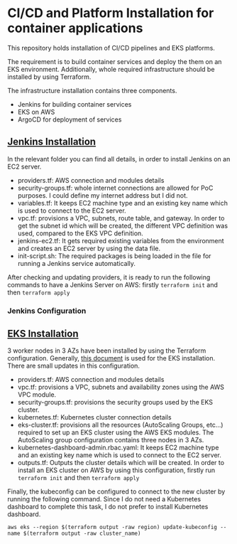 # CI/CD and Platform Installation for container applications
This repository holds installation of CI/CD pipelines and EKS platforms.  

The requirement is to build container services and deploy the them on an EKS environment. Additionally, whole required infrastructure should be installed by using Terraform.

The infrastructure installation contains three components.
 * Jenkins for building container services
 * EKS on AWS
 * ArgoCD for deployment of services

## [Jenkins Installation](jenkins-installation)
In the relevant folder you can find all details, in order to install Jenkins on an EC2 server. 
 * providers.tf: AWS connection and modules details
 * security-groups.tf: whole internet connections are allowed for PoC purposes. I could define my internet address but I did not.
 * variables.tf: It keeps EC2 machine type and an existing key name which is used to connect to the EC2 server.
 * vpc.tf: provisions a VPC, subnets, route table, and gateway. In order to get the subnet id which will be created, the different VPC definition was used, compared to the EKS VPC definition.
 * jenkins-ec2.tf: It gets required existing variables from the environment and creates an EC2 server by using the data file.
 * init-script.sh: The required packages is being loaded in the file for running a Jenkins service automatically. 

After checking and updating providers, it is ready to run the following commands to have a Jenkins Server on AWS:
firstly `terraform init` and then `terraform apply`

### Jenkins Configuration



## [EKS Installation](eks-installation)
3 worker nodes in 3 AZs have been installed by using the Terraform configuration. Generally, [this document](https://learn.hashicorp.com/tutorials/terraform/eks#optional-configure-terraform-kubernetes-provider) is used for the EKS installation. There are small updates in this configuration.
 * providers.tf: AWS connection and modules details
 * vpc.tf: provisions a VPC, subnets and availability zones using the AWS VPC module.
 * security-groups.tf: provisions the security groups used by the EKS cluster.
 * kubernetes.tf: Kubernetes cluster connection details
 * eks-cluster.tf: provisions all the resources (AutoScaling Groups, etc...) required to set up an EKS cluster using the AWS EKS modules. The AutoScaling group configuration contains three nodes in 3 AZs.
 * kubernetes-dashboard-admin.rbac.yaml: It keeps EC2 machine type and an existing key name which is used to connect to the EC2 server.
 * outputs.tf: Outputs the cluster details which will be created.
In order to install an EKS cluster on AWS by using this configuration, firstly run `terraform init` and then `terraform apply`

Finally, the kubeconfig can be configured to connect to the new cluster by running the following command. Since I do not need a Kubernetes dashboard to complete this task, I do not prefer to install Kubernetes dashboard. 

`aws eks --region $(terraform output -raw region) update-kubeconfig --name $(terraform output -raw cluster_name)`
